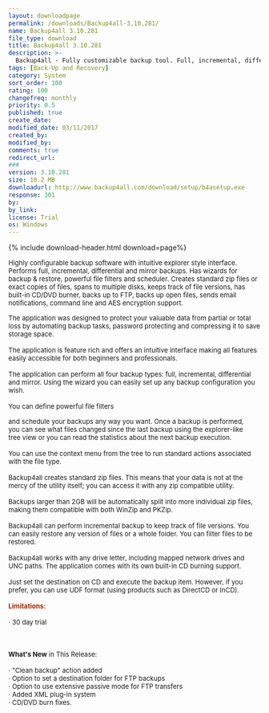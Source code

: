 ```yaml
---
layout: downloadpage
permalink: /downloads/Backup4all-3,10,281/
name: Backup4all 3.10.281
file_type: download
title: Backup4all 3.10.281
description: >-
  Backup4all - Fully customizable backup tool. Full, incremental, differential, mirror backupsBackup4all is an award-winning backup application for Windows.
tags: [Back-Up and Recovery]
category: System
sort_order: 100
rating: 100
changefreq: monthly
priority: 0.5
published: true
create_date: 
modified_date: 03/11/2017
created_by: 
modified_by: 
comments: true
redirect_url: 
### 
version: 3.10.281
size: 10.2 MB
downloadurl: http://www.backup4all.com/download/setup/b4asetup.exe
response: 301
by: 
by_link: 
license: Trial
os: Windows
---
```


{% include download-header.html download=page%}

<p style="fix-download-text !important">
<p><font size="2">Highly configurable backup software with intuitive explorer style interface. Performs full, incremental, differential and mirror backups. Has wizards for backup &amp; restore, powerful file filters and scheduler. Creates standard zip files or exact copies of files, spans to multiple disks, keeps track of file versions, has built-in CD/DVD burner, backs up to FTP, backs up open files, sends email notifications, command line and AES encryption support.</font></p>
<p><font size="2">The application was designed to protect your valuable data from partial or total loss by automating backup tasks, password protecting and compressing it to save storage space. <br />
<br />
The application is feature rich and offers an intuitive interface making all features easily accessible for both beginners and professionals.<br />
<br />
The application can perform all four backup types: full, incremental, differential and mirror. Using the wizard you can easily set up any backup configuration you wish.<br />
<br />
You can define powerful file filters </font></p>
<div style="clear: right; float: right; margin: 10px 0pt 10px 15px">&#160;</div>
<p><font size="2">and schedule your backups any way you want. Once a backup is performed, you can see what files changed since the last backup using the explorer-like tree view or you can read the statistics about the next backup execution. <br />
<br />
You can use the context menu from the tree to run standard actions associated with the file type. <br />
<br />
Backup4all creates standard zip files. This means that your data is not at the mercy of the utility itself; you can access it with any zip compatible utility. <br />
<br />
Backups larger than 2GB will be automatically split into more individual zip files, making them compatible with both WinZip and PKZip.<br />
<br />
Backup4all can perform incremental backup to keep track of file versions. You can easily restore any version of files or a whole folder. You can filter files to be restored. <br />
<br />
Backup4all works with any drive letter, including mapped network drives and UNC paths. The application comes with its own built-in CD burning support. <br />
<br />
Just set the destination on CD and execute the backup item. However, if you prefer, you can use UDF format (using products such as DirectCD or InCD).<br />
<br />
<span style="color: rgb(160,36,0)"><strong>Limitations:</strong></span><br />
<br />
· 30 day trial</font></p>
<div class="celltext_big"><br />
<br />
<font size="2"><strong>What's New</strong> in This Release:<br />
<br />
· "Clean backup" action added <br />
· Option to set a destination folder for FTP backups <br />
· Option to use extensive passive mode for FTP transfers <br />
· Added XML plug-in system <br />
· CD/DVD burn fixes.</font></div></p>
